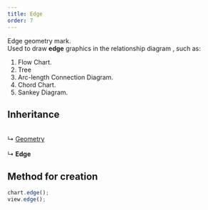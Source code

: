 ```yaml
---
title: Edge
order: 7
---
```


Edge geometry mark. <br />Used to draw **edge** graphics in the relationship diagram , such as: <br />

1. Flow Chart.
2. Tree
3. Arc-length Connection Diagram.
4. Chord Chart.
5. Sankey Diagram.

<a name="b821e2f0"></a>

## Inheritance

<br />↳ [Geometry](./geometry)<br />
<br />↳ **Edge**<br />

<a name="d3474432"></a>

## Method for creation

```typescript
chart.edge();
view.edge();
```
